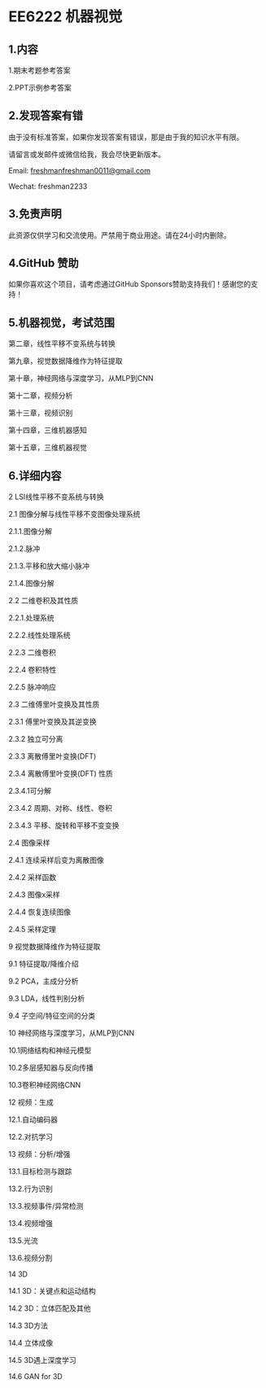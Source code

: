 # EE6222 机器视觉

## 1.内容

1.期末考题参考答案

2.PPT示例参考答案



## 2.发现答案有错

由于没有标准答案，如果你发现答案有错误，那是由于我的知识水平有限。

请留言或发邮件或微信给我，我会尽快更新版本。

Email: freshmanfreshman0011@gmail.com

Wechat: freshman2233

## 3.免责声明

此资源仅供学习和交流使用。严禁用于商业用途。请在24小时内删除。

## 4.GitHub 赞助

如果你喜欢这个项目，请考虑通过GitHub Sponsors赞助支持我们！感谢您的支持！

## 5.机器视觉，考试范围

第二章，线性平移不变系统与转换

第九章，视觉数据降维作为特征提取

第十章，神经网络与深度学习，从MLP到CNN

第十二章，视频分析

第十三章，视频识别

第十四章，三维机器感知

第十五章，三维机器视觉



## 6.详细内容

2 LSI线性平移不变系统与转换

2.1 图像分解与线性平移不变图像处理系统 

2.1.1.图像分解

2.1.2.脉冲 

2.1.3.平移和放大缩小脉冲

2.1.4.图像分解 





2.2 二维卷积及其性质 

2.2.1.处理系统 

2.2.2.线性处理系统

2.2.3 二维卷积 

2.2.4 卷积特性 

2.2.5 脉冲响应 





2.3 二维傅里叶变换及其性质 

2.3.1 傅里叶变换及其逆变换

2.3.2 独立可分离

2.3.3 离散傅里叶变换(DFT) 

2.3.4 离散傅里叶变换(DFT) 性质

2.3.4.1可分解

2.3.4.2 周期、对称、线性、卷积

2.3.4.3 平移、旋转和平移不变变换



2.4 图像采样 

2.4.1 连续采样后变为离散图像

2.4.2 采样函数

2.4.3 图像x采样

2.4.4 恢复连续图像

2.4.5 采样定理



9 视觉数据降维作为特征提取

9.1 特征提取/降维介绍

9.2 PCA，主成分分析

9.3 LDA，线性判别分析

9.4 子空间/特征空间的分类



10 神经网络与深度学习，从MLP到CNN

10.1网络结构和神经元模型

10.2多层感知器与反向传播

10.3卷积神经网络CNN



12 视频：生成

12.1.自动编码器

12.2.对抗学习



13 视频：分析/增强 

13.1.目标检测与跟踪

13.2.行为识别  

13.3.视频事件/异常检测

13.4.视频增强

13.5.光流

13.6.视频分割



14 3D

14.1 3D：关键点和运动结构

14.2 3D：立体匹配及其他

14.3 3D方法

14.4 立体成像

14.5 3D遇上深度学习

14.6 GAN for 3D

